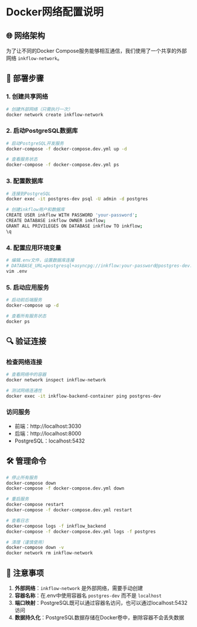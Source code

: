 # Docker网络配置说明

## 🌐 网络架构

为了让不同的Docker Compose服务能够相互通信，我们使用了一个共享的外部网络 `inkflow-network`。

## 🚀 部署步骤

### 1. 创建共享网络
```bash
# 创建外部网络（只需执行一次）
docker network create inkflow-network
```

### 2. 启动PostgreSQL数据库
```bash
# 启动PostgreSQL开发服务
docker-compose -f docker-compose.dev.yml up -d

# 查看服务状态
docker-compose -f docker-compose.dev.yml ps
```

### 3. 配置数据库
```bash
# 连接到PostgreSQL
docker exec -it postgres-dev psql -U admin -d postgres

# 创建inkflow用户和数据库
CREATE USER inkflow WITH PASSWORD 'your-password';
CREATE DATABASE inkflow OWNER inkflow;
GRANT ALL PRIVILEGES ON DATABASE inkflow TO inkflow;
\q
```

### 4. 配置应用环境变量
```bash
# 编辑.env文件，设置数据库连接
# DATABASE_URL=postgresql+asyncpg://inkflow:your-password@postgres-dev:5432/inkflow
vim .env
```

### 5. 启动应用服务
```bash
# 启动前后端服务
docker-compose up -d

# 查看所有服务状态
docker ps
```

## 🔍 验证连接

### 检查网络连接
```bash
# 查看网络中的容器
docker network inspect inkflow-network

# 测试网络连通性
docker exec -it inkflow-backend-container ping postgres-dev
```

### 访问服务
- 前端：http://localhost:3030
- 后端：http://localhost:8000
- PostgreSQL：localhost:5432

## 🛠️ 管理命令

```bash
# 停止所有服务
docker-compose down
docker-compose -f docker-compose.dev.yml down

# 重启服务
docker-compose restart
docker-compose -f docker-compose.dev.yml restart

# 查看日志
docker-compose logs -f inkflow_backend
docker-compose -f docker-compose.dev.yml logs -f postgres

# 清理（谨慎使用）
docker-compose down -v
docker network rm inkflow-network
```

## 📝 注意事项

1. **外部网络**：`inkflow-network` 是外部网络，需要手动创建
2. **容器名称**：在.env中使用容器名 `postgres-dev` 而不是 `localhost`
3. **端口映射**：PostgreSQL既可以通过容器名访问，也可以通过localhost:5432访问
4. **数据持久化**：PostgreSQL数据存储在Docker卷中，删除容器不会丢失数据